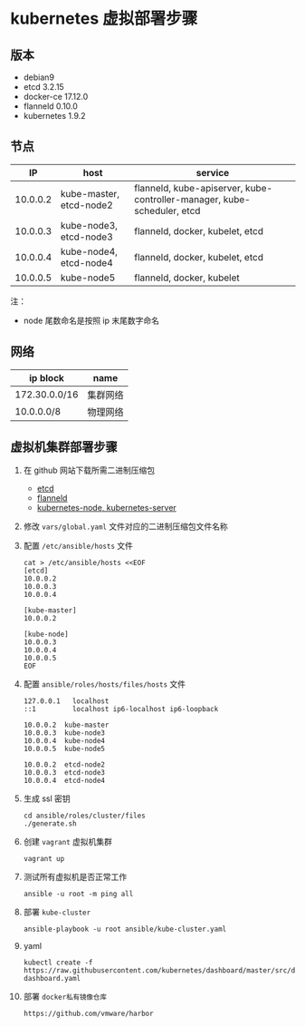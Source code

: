 # kubernetes 虚拟部署步骤


## 版本

* debian9
* etcd 3.2.15
* docker-ce 17.12.0
* flanneld 0.10.0
* kubernetes 1.9.2


## 节点

IP       | host                    |  service
---------|-------------------------|------------------------------------------------------------------------
10.0.0.2 | kube-master, etcd-node2 | flanneld, kube-apiserver, kube-controller-manager, kube-scheduler, etcd
10.0.0.3 | kube-node3, etcd-node3  | flanneld, docker, kubelet, etcd
10.0.0.4 | kube-node4, etcd-node4  | flanneld, docker, kubelet, etcd
10.0.0.5 | kube-node5              | flanneld, docker, kubelet

注：

* node 尾数命名是按照 ip 末尾数字命名


## 网络

ip block      | name
--------------|--------
172.30.0.0/16 | 集群网络
10.0.0.0/8    | 物理网络


## 虚拟机集群部署步骤

1. 在 github 网站下载所需二进制压缩包
    - [etcd](https://github.com/coreos/etcd/releases)
    - [flanneld](https://github.com/coreos/flannel/releases)
    - [kubernetes-node, kubernetes-server](https://github.com/kubernetes/kubernetes/releases)
1. 修改 `vars/global.yaml` 文件对应的二进制压缩包文件名称
1. 配置 `/etc/ansible/hosts` 文件

    ```
    cat > /etc/ansible/hosts <<EOF
    [etcd]
    10.0.0.2
    10.0.0.3
    10.0.0.4

    [kube-master]
    10.0.0.2

    [kube-node]
    10.0.0.3
    10.0.0.4
    10.0.0.5
    EOF
    ```

1. 配置 `ansible/roles/hosts/files/hosts` 文件

    ```
    127.0.0.1   localhost
    ::1         localhost ip6-localhost ip6-loopback

    10.0.0.2  kube-master
    10.0.0.3  kube-node3
    10.0.0.4  kube-node4
    10.0.0.5  kube-node5

    10.0.0.2  etcd-node2
    10.0.0.3  etcd-node3
    10.0.0.4  etcd-node4
    ```

1. 生成 ssl 密钥

    ```
    cd ansible/roles/cluster/files
    ./generate.sh
    ```

1. 创建 `vagrant` 虚拟机集群

    ```
    vagrant up
    ```

1. 测试所有虚拟机是否正常工作

    ```
    ansible -u root -m ping all
    ```

1. 部署 `kube-cluster`

    ```
    ansible-playbook -u root ansible/kube-cluster.yaml
    ```

1. yaml

    ```
    kubectl create -f https://raw.githubusercontent.com/kubernetes/dashboard/master/src/deploy/recommended/kubernetes-dashboard.yaml
    ```

1. 部署 `docker私有镜像仓库`

    ```
    https://github.com/vmware/harbor
    ```
